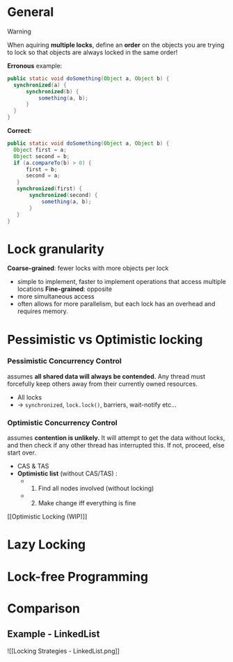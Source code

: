 # General
>[!Warning]
> When aquiring **multiple locks**, define an **order** on the objects you are trying to lock so that objects are always locked in the same order!
> 
> **Erronous** example:
> ```java
> public static void doSomething(Object a, Object b) {
> 	synchronized(a) {
> 		synchronized(b) {
> 			something(a, b);
> 		}
> 	}
> }
> ```
> **Correct**:
> ```java
> public static void doSomething(Object a, Object b) {
> 	Object first = a;
> 	Object second = b;
> 	if (a.compareTo(b) > 0) {
> 		first = b;
> 		second = a;
> 	 }
> 	 synchronized(first) {
> 		 synchronized(second) {
> 			 something(a, b);
> 		 }
> 	 }
> }
> ```
> 
> 

# Lock granularity
**Coarse-grained**: fewer locks with more objects per lock
- simple to implement, faster to implement operations that access multiple locations
**Fine-grained**: opposite
- more simultaneous access
- often allows for more parallelism, but each lock has an overhead and requires memory.

# Pessimistic vs Optimistic locking
### Pessimistic Concurrency Control
assumes **all shared data will always be contended.** Any thread must forcefully keep others away from their currently owned resources.
- All locks
- $\rightarrow$ `synchronized`, `lock.lock()`, barriers, wait-notify etc...
### Optimistic Concurrency Control
assumes **contention is unlikely.** It will attempt to get the data without locks, and then check if any other thread has interrupted this. If not, proceed, else start over.
- CAS & TAS
- **Optimistic list** (without CAS/TAS) :
	- 1) Find all nodes involved (without locking)
	- 2) Make change iff everything is fine

[[Optimistic Locking (WIP)]]

# Lazy Locking

# Lock-free Programming

# Comparison
## Example - LinkedList
![[Locking Strategies - LinkedList.png]]